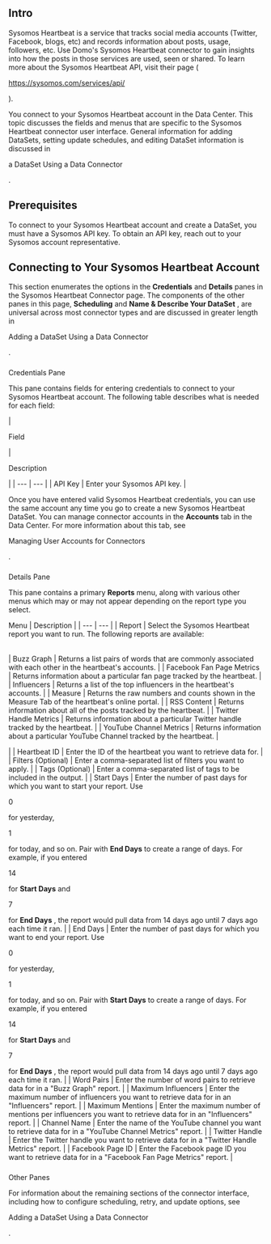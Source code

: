 

Intro
-------

Sysomos Heartbeat is a service that tracks social media accounts (Twitter, Facebook, blogs, etc) and records information about posts, usage, followers, etc. Use Domo's Sysomos Heartbeat connector to gain insights into how the posts in those services are used, seen or shared. To learn more about the Sysomos Heartbeat API, visit their page (

https://sysomos.com/services/api/

).


 You connect to your Sysomos Heartbeat account in the Data Center. This topic discusses the fields and menus that are specific to the Sysomos Heartbeat connector user interface. General information for adding DataSets, setting update schedules, and editing DataSet information is discussed in

a DataSet Using a Data Connector

.


 Prerequisites
---------------

To connect to your Sysomos Heartbeat account and create a DataSet, you must have a Sysomos API key. To obtain an API key, reach out to your Sysomos account representative.


 Connecting to Your Sysomos Heartbeat Account
----------------------------------------------


 This section enumerates the options in the
 **Credentials**
 and
 **Details**
 panes in the Sysomos Heartbeat Connector page. The components of the other panes in this page,
 **Scheduling**
 and
 **Name & Describe Your DataSet**
 , are universal across most connector types and are discussed in greater length in

Adding a DataSet Using a Data Connector

.


###

Credentials Pane


 This pane contains fields for entering credentials to connect to your Sysomos Heartbeat account. The following table describes what is needed for each field:


|

Field

|

Description

|
| --- | --- |
|
 API Key
  |
 Enter your Sysomos API key.
  |


 Once you have entered valid Sysomos Heartbeat credentials, you can use the same account any time you go to create a new Sysomos Heartbeat DataSet. You can manage connector accounts in the
 **Accounts**
 tab in the Data Center. For more information about this tab, see

Managing User Accounts for Connectors

.


###
 Details Pane

This pane contains a primary
 **Reports**
 menu, along with various other menus which may or may not appear depending on the report type you select.


 Menu
  |
 Description
  |
| --- | --- |
|
 Report
  |
 Select the Sysomos Heartbeat report you want to run. The following reports are available:


|  |  |
| --- | --- |
|
 Buzz Graph
  |
 Returns a list pairs of words that are commonly associated with each other in the heartbeat's accounts.
  |
|
 Facebook Fan Page Metrics
  |
 Returns information about a particular fan page tracked by the heartbeat.
  |
|
 Influencers
  |
 Returns a list of the top influencers in the heartbeat's accounts.
  |
|
 Measure
  |
 Returns the raw numbers and counts shown in the Measure Tab of the heartbeat's online portal.
  |
|
 RSS Content
  |
 Returns information about all of the posts tracked by the heartbeat.
  |
|
 Twitter Handle Metrics
  |
 Returns information about a particular Twitter handle tracked by the heartbeat.
  |
|
 YouTube Channel Metrics
  |
 Returns information about a particular YouTube Channel tracked by the heartbeat.
  |

|
|
 Heartbeat ID
  |
 Enter the ID of the heartbeat you want to retrieve data for.
  |
|
 Filters (Optional)
  |
 Enter a comma-separated list of filters you want to apply.
  |
|
 Tags (Optional)
  |
 Enter a comma-separated list of tags to be included in the output.
  |
|
 Start Days
  |
 Enter the number of past days for which you want to start your report. Use

0

for yesterday,

1

for today, and so on. Pair with
 **End Days**
 to create a range of days. For example, if you entered

14

for
 **Start Days**
 and

7

for
 **End Days**
 , the report would pull data from 14 days ago until 7 days ago each time it ran.
  |
|
 End Days
  |
 Enter the number of past days for which you want to end your report. Use

0

for yesterday,

1

for today, and so on. Pair with
 **Start Days**
 to create a range of days. For example, if you entered

14

for
 **Start Days**
 and

7

for
 **End Days**
 , the report would pull data from 14 days ago until 7 days ago each time it ran.
  |
|
 Word Pairs
  |
 Enter the number of word pairs to retrieve data for in a "Buzz Graph" report.
  |
|
 Maximum Influencers
  |
 Enter the maximum number of influencers you want to retrieve data for in an "Influencers" report.
  |
|
 Maximum Mentions
  |
 Enter the maximum number of mentions per influencers you want to retrieve data for in an "Influencers" report.
  |
|
 Channel Name
  |
 Enter the name of the YouTube channel you want to retrieve data for in a "YouTube Channel Metrics" report.
  |
|
 Twitter Handle
  |
 Enter the Twitter handle you want to retrieve data for in a "Twitter Handle Metrics" report.
  |
|
 Facebook Page ID
  |
 Enter the Facebook page ID you want to retrieve data for in a "Facebook Fan Page Metrics" report.
  |


###
 Other Panes

For information about the remaining sections of the connector interface, including how to configure scheduling, retry, and update options, see

Adding a DataSet Using a Data Connector

.

